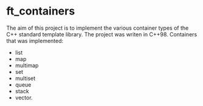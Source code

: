 # ft_containers

The aim of this project is to implement the various container types of the C++ standard template library.
The project was writen in C++98.
Containers that was implemented: 
- list 
- map 
- multimap
- set
- multiset
- queue
- stack
- vector.
